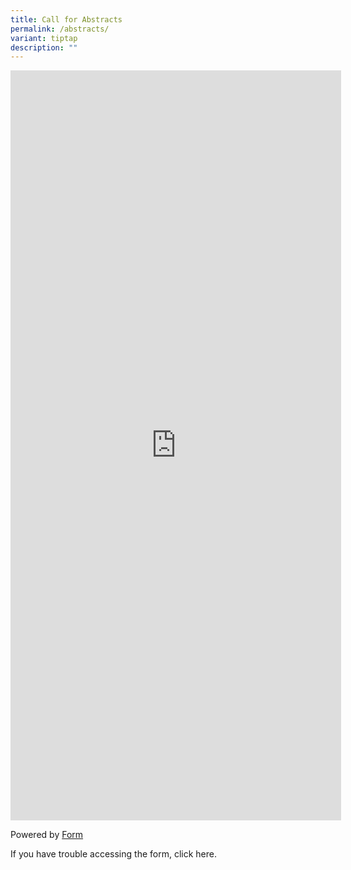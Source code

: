```yaml
---
title: Call for Abstracts
permalink: /abstracts/
variant: tiptap
description: ""
---
```

<p></p>
<div class="iframe-wrapper">
<iframe style="width: 105%; height: 1200px" allowfullscreen="true" frameborder="0" src="https://form.gov.sg/68f7160117694275a646dd0f"></iframe>
</div>
<p>Powered by <a href="https://form.gov.sg" rel="noopener noreferrer nofollow" target="_blank">Form</a>
</p>
<p></p>
<p></p>
<p>If you have trouble accessing the form, click here.</p>
<p></p>